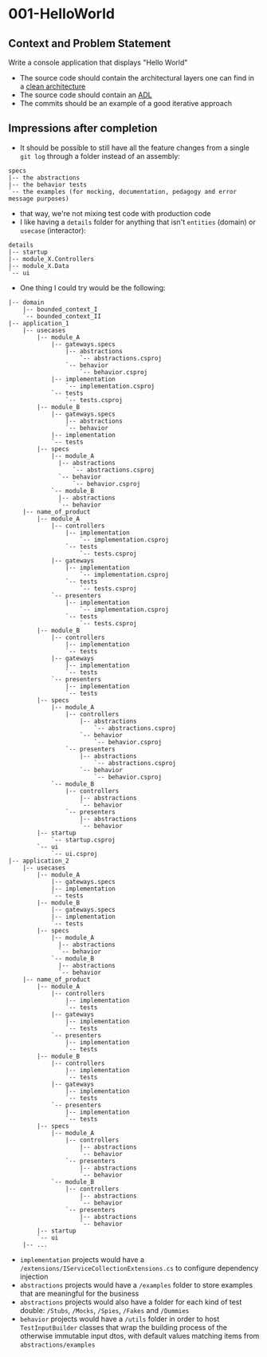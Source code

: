 # 001-HelloWorld

## Context and Problem Statement

Write a console application that displays "Hello World"
* The source code should contain the architectural layers one can find in a [clean architecture](https://melandel.github.io/resources/clean_architecture/article.html)
* The source code should contain an [ADL](https://melandel.github.io/resources/doc/architecture/architecture_decision_log.html)
* The commits should be an example of a good iterative approach

## Impressions after completion

* It should be possible to still have all the feature changes from a single `git log` through a folder instead of an assembly:
```
specs
|-- the abstractions
|-- the behavior tests
`-- the examples (for mocking, documentation, pedagogy and error message purposes)
```

* that way, we're not mixing test code with production code
* I like having a `details` folder for anything that isn't `entities` (domain) or `usecase` (interactor):
```
details
|-- startup
|-- module_X.Controllers
|-- module_X.Data
`-- ui
```
* One thing I could try would be the following:
```
|-- domain
    |-- bounded_context_I
    `-- bounded_context_II
|-- application_1
    |-- usecases
        |-- module_A
            |-- gateways.specs
                |-- abstractions
                    `-- abstractions.csproj
                `-- behavior
                    `-- behavior.csproj
            |-- implementation
                `-- implementation.csproj
            `-- tests
                `-- tests.csproj
        |-- module_B
            |-- gateways.specs
                |-- abstractions
                `-- behavior
            |-- implementation
            `-- tests
        |-- specs
            |-- module_A
              |-- abstractions
                  `-- abstractions.csproj
              `-- behavior
                  `-- behavior.csproj
            `-- module_B
              |-- abstractions
              `-- behavior
    |-- name_of_product
        |-- module_A
            |-- controllers
                |-- implementation
                    `-- implementation.csproj
                `-- tests
                    `-- tests.csproj
            |-- gateways
                |-- implementation
                    `-- implementation.csproj
                `-- tests
                    `-- tests.csproj
            `-- presenters
                |-- implementation
                    `-- implementation.csproj
                `-- tests
                    `-- tests.csproj
        |-- module_B
            |-- controllers
                |-- implementation
                `-- tests
            |-- gateways
                |-- implementation
                `-- tests
            `-- presenters
                |-- implementation
                `-- tests
        |-- specs
            |-- module_A
                |-- controllers
                    |-- abstractions
                        `-- abstractions.csproj
                    `-- behavior
                        `-- behavior.csproj
                `-- presenters
                    |-- abstractions
                        `-- abstractions.csproj
                    `-- behavior
                        `-- behavior.csproj
            `-- module_B
                |-- controllers
                    |-- abstractions
                    `-- behavior
                `-- presenters
                    |-- abstractions
                    `-- behavior
        |-- startup
            `-- startup.csproj
        `-- ui
            `-- ui.csproj
|-- application_2
    |-- usecases
        |-- module_A
            |-- gateways.specs
            |-- implementation
            `-- tests
        |-- module_B
            |-- gateways.specs
            |-- implementation
            `-- tests
        |-- specs
            |-- module_A
              |-- abstractions
              `-- behavior
            `-- module_B
              |-- abstractions
              `-- behavior
    |-- name_of_product
        |-- module_A
            |-- controllers
                |-- implementation
                `-- tests
            |-- gateways
                |-- implementation
                `-- tests
            `-- presenters
                |-- implementation
                `-- tests
        |-- module_B
            |-- controllers
                |-- implementation
                `-- tests
            |-- gateways
                |-- implementation
                `-- tests
            `-- presenters
                |-- implementation
                `-- tests
        |-- specs
            |-- module_A
                |-- controllers
                    |-- abstractions
                    `-- behavior
                `-- presenters
                    |-- abstractions
                    `-- behavior
            `-- module_B
                |-- controllers
                    |-- abstractions
                    `-- behavior
                `-- presenters
                    |-- abstractions
                    `-- behavior
        |-- startup
        `-- ui
    |-- ...
```

* `implementation` projects would have a `/extensions/IServiceCollectionExtensions.cs` to configure dependency injection
* `abstractions` projects would have a `/examples` folder to store examples that are meaningful for the business
* `abstractions` projects would also have a folder for each kind of test double: `/Stubs`, `/Mocks`, `/Spies`, `/Fakes` and `/Dummies`
* `behavior` projects would have a `/utils` folder in order to host `TestInputBuilder` classes that wrap the building process of the otherwise immutable input dtos, with default values matching items from `abstractions/examples`

